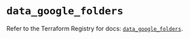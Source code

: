 # `data_google_folders`

Refer to the Terraform Registry for docs: [`data_google_folders`](https://registry.terraform.io/providers/hashicorp/google/6.21.0/docs/data-sources/folders).
